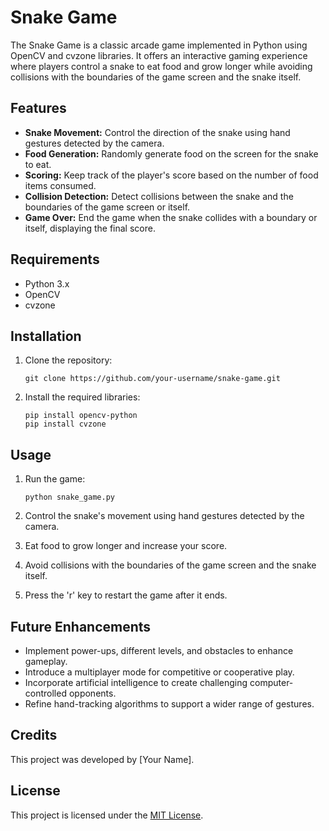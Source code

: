 # Snake Game

The Snake Game is a classic arcade game implemented in Python using OpenCV and cvzone libraries. It offers an interactive gaming experience where players control a snake to eat food and grow longer while avoiding collisions with the boundaries of the game screen and the snake itself.

## Features

- **Snake Movement:** Control the direction of the snake using hand gestures detected by the camera.
- **Food Generation:** Randomly generate food on the screen for the snake to eat.
- **Scoring:** Keep track of the player's score based on the number of food items consumed.
- **Collision Detection:** Detect collisions between the snake and the boundaries of the game screen or itself.
- **Game Over:** End the game when the snake collides with a boundary or itself, displaying the final score.

## Requirements

- Python 3.x
- OpenCV
- cvzone

## Installation

1. Clone the repository:

    ```
    git clone https://github.com/your-username/snake-game.git
    ```

2. Install the required libraries:

    ```
    pip install opencv-python
    pip install cvzone
    ```

## Usage

1. Run the game:

    ```
    python snake_game.py
    ```

2. Control the snake's movement using hand gestures detected by the camera.
3. Eat food to grow longer and increase your score.
4. Avoid collisions with the boundaries of the game screen and the snake itself.
5. Press the 'r' key to restart the game after it ends.

## Future Enhancements

- Implement power-ups, different levels, and obstacles to enhance gameplay.
- Introduce a multiplayer mode for competitive or cooperative play.
- Incorporate artificial intelligence to create challenging computer-controlled opponents.
- Refine hand-tracking algorithms to support a wider range of gestures.

## Credits

This project was developed by [Your Name].

## License

This project is licensed under the [MIT License](LICENSE).
